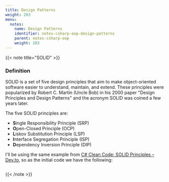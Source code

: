 ```yaml
---
title: Design Patterns
weight: 203
menu:
  notes:
    name: Design Patterns
    identifier: notes-csharp-oop-design-patterns
    parent: notes-csharp-oop
    weight: 203
---
```


<!-- SOLID definition -->

{{< note title="SOLID" >}}

### Definition 

SOLID is a set of five design principles that aim to make object-oriented software easier to understand, maintain, and extend. These principles were popularized by Robert C. Martin (Uncle Bob) in his 2000 paper "Design Principles and Design Patterns" and the acronym SOLID was coined a few years later.

The five SOLID principles are:

* **S**ingle Responsibility Principle (SRP)
* **O**pen-Closed Principle (OCP)
* **L**iskov Substitution Principle (LSP)
* **I**nterface Segregation Principle (ISP)
* **D**ependency Inversion Principle (DIP)

I'll be using the same example from [C# Clean Code: SOLID Principles – Dev.to](https://dev.to/moh_moh701/c-clean-code-solid-principles-51ed), so as the initial code we have the following:

```csharp

```

{{< /note >}}
